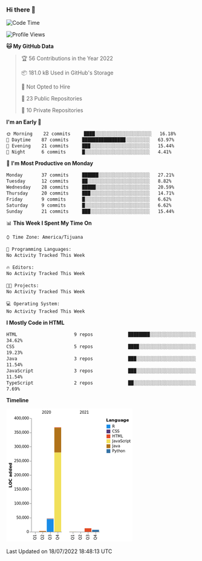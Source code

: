 ### Hi there 👋

<!--START_SECTION:waka-->
![Code Time](http://img.shields.io/badge/Code%20Time-0%20secs-blue)

![Profile Views](http://img.shields.io/badge/Profile%20Views-1-blue)

**🐱 My GitHub Data** 

> 🏆 56 Contributions in the Year 2022
 > 
> 📦 181.0 kB Used in GitHub's Storage 
 > 
> 🚫 Not Opted to Hire
 > 
> 📜 23 Public Repositories 
 > 
> 🔑 10 Private Repositories  
 > 
**I'm an Early 🐤** 

```text
🌞 Morning    22 commits     ████░░░░░░░░░░░░░░░░░░░░░   16.18% 
🌆 Daytime    87 commits     ████████████████░░░░░░░░░   63.97% 
🌃 Evening    21 commits     ███░░░░░░░░░░░░░░░░░░░░░░   15.44% 
🌙 Night      6 commits      █░░░░░░░░░░░░░░░░░░░░░░░░   4.41%

```
📅 **I'm Most Productive on Monday** 

```text
Monday       37 commits     ██████░░░░░░░░░░░░░░░░░░░   27.21% 
Tuesday      12 commits     ██░░░░░░░░░░░░░░░░░░░░░░░   8.82% 
Wednesday    28 commits     █████░░░░░░░░░░░░░░░░░░░░   20.59% 
Thursday     20 commits     ███░░░░░░░░░░░░░░░░░░░░░░   14.71% 
Friday       9 commits      █░░░░░░░░░░░░░░░░░░░░░░░░   6.62% 
Saturday     9 commits      █░░░░░░░░░░░░░░░░░░░░░░░░   6.62% 
Sunday       21 commits     ███░░░░░░░░░░░░░░░░░░░░░░   15.44%

```


📊 **This Week I Spent My Time On** 

```text
⌚︎ Time Zone: America/Tijuana

💬 Programming Languages: 
No Activity Tracked This Week

🔥 Editors: 
No Activity Tracked This Week

🐱‍💻 Projects: 
No Activity Tracked This Week

💻 Operating System: 
No Activity Tracked This Week

```

**I Mostly Code in HTML** 

```text
HTML                     9 repos             ████████░░░░░░░░░░░░░░░░░   34.62% 
CSS                      5 repos             ████░░░░░░░░░░░░░░░░░░░░░   19.23% 
Java                     3 repos             ███░░░░░░░░░░░░░░░░░░░░░░   11.54% 
JavaScript               3 repos             ███░░░░░░░░░░░░░░░░░░░░░░   11.54% 
TypeScript               2 repos             ██░░░░░░░░░░░░░░░░░░░░░░░   7.69%

```


**Timeline**

![Chart not found](https://raw.githubusercontent.com/Aarushi-Pandey/Aarushi-Pandey/main/charts/bar_graph.png) 


 Last Updated on 18/07/2022 18:48:13 UTC
<!--END_SECTION:waka-->
